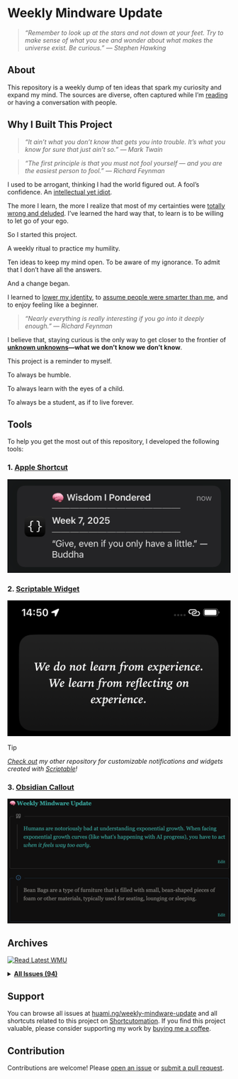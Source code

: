 # Weekly Mindware Update

> _“Remember to look up at the stars and not down at your feet. Try to make sense of what you see and wonder about what makes the universe exist. Be curious.” — Stephen Hawking_

## About

This repository is a weekly dump of ten ideas that spark my curiosity and expand my mind. The sources are diverse, often captured while I’m [reading](https://github.com/huaminghuangtw/Brain-Food) or having a conversation with people.

## Why I Built This Project

> _“It ain’t what you don’t know that gets you into trouble. It’s what you know for sure that just ain’t so.” — Mark Twain_

> _“The first principle is that you must not fool yourself — and you are the easiest person to fool.” — Richard Feynman_

I used to be arrogant, thinking I had the world figured out. A fool’s confidence. An [intellectual yet idiot](https://huami.ng/the-intellectual-yet-idiot).

The more I learn, the more I realize that most of my certainties were [totally wrong and deluded](https://fs.blog/david-foster-wallace-this-is-water/). I’ve learned the hard way that, to learn is to be willing to let go of your ego.

So I started this project.

A weekly ritual to practice my humility.

Ten ideas to keep my mind open. To be aware of my ignorance. To admit that I don’t have all the answers.

And a change began.

I learned to [lower my identity](https://paulgraham.com/identity.html), to [assume people were smarter than me](https://sive.rs/below-average), and to enjoy feeling like a beginner.

> _“Nearly everything is really interesting if you go into it deeply enough.” — Richard Feynman_

I believe that, staying curious is the only way to get closer to the frontier of **[unknown unknowns](https://sketchplanations.com/unknown-unknowns)—what we don’t know we don’t know**.

This project is a reminder to myself.

To always be humble.

To always learn with the eyes of a child.

To always be a student, as if to live forever.

## Tools

To help you get the most out of this repository, I developed the following tools:

### 1. [Apple Shortcut](https://shortcutomation.com/gallery/shared/weekly-mindware-update/)

<p align="center">
<a href="assets/notification.png">
<kbd>
<img src="assets/notification.png" width="" title=""/>
</kbd>
</a>
</p>

### 2. [Scriptable Widget](https://github.com/huaminghuangtw/Scriptable/blob/main/widget_quote-from-Weekly-Mindware-Update.js)

<p align="center">
<a href="assets/widget.png">
<kbd>
<img src="assets/widget.png" width="" title=""/>
</kbd>
</a>
</p>

> [!TIP]
> _[Check out](https://github.com/huaminghuangtw/Scriptable) my other repository for customizable notifications and widgets created with [Scriptable](https://scriptable.app)!_

### 3. [Obsidian Callout](https://github.com/huaminghuangtw/Second-Brain/blob/main/Homepage.md#-weekly-mindware-update)

<p align="center">
<a href="assets/callout.png">
<kbd>
<img src="assets/callout.png" width="" title=""/>
</kbd>
</a>
</p>

## Archives

<!-- INDEX-START -->
[![Read Latest WMU](https://img.shields.io/badge/📖%20Read%20Latest%20WMU-3AA99F?style=for-the-badge&color=3AA99F)](issues/2025/2025_Week_42.md)

<details><summary><strong><a href=".">All Issues (94)</a></strong></summary>

* <details>
    <summary>
      <strong>
        <a href="issues/2025">2025 (42)</a>
      </strong>
    </summary>

    * <a href="https://huami.ng/2025-week-42">#94 - Week 42, 2025</a>
    * <a href="https://huami.ng/2025-week-41">#93 - Week 41, 2025</a>
    * <a href="https://huami.ng/2025-week-40">#92 - Week 40, 2025</a>
    * <a href="https://huami.ng/2025-week-39">#91 - Week 39, 2025</a>
    * <a href="https://huami.ng/2025-week-38">#90 - Week 38, 2025</a>
    * <a href="https://huami.ng/2025-week-37">#89 - Week 37, 2025</a>
    * <a href="https://huami.ng/2025-week-36">#88 - Week 36, 2025</a>
    * <a href="https://huami.ng/2025-week-35">#87 - Week 35, 2025</a>
    * <a href="https://huami.ng/2025-week-34">#86 - Week 34, 2025</a>
    * <a href="https://huami.ng/2025-week-33">#85 - Week 33, 2025</a>
    * <a href="https://huami.ng/2025-week-32">#84 - Week 32, 2025</a>
    * <a href="https://huami.ng/2025-week-31">#83 - Week 31, 2025</a>
    * <a href="https://huami.ng/2025-week-30">#82 - Week 30, 2025</a>
    * <a href="https://huami.ng/2025-week-29">#81 - Week 29, 2025</a>
    * <a href="https://huami.ng/2025-week-28">#80 - Week 28, 2025</a>
    * <a href="https://huami.ng/2025-week-27">#79 - Week 27, 2025</a>
    * <a href="https://huami.ng/2025-week-26">#78 - Week 26, 2025</a>
    * <a href="https://huami.ng/2025-week-25">#77 - Week 25, 2025</a>
    * <a href="https://huami.ng/2025-week-24">#76 - Week 24, 2025</a>
    * <a href="https://huami.ng/2025-week-23">#75 - Week 23, 2025</a>
    * <a href="https://huami.ng/2025-week-22">#74 - Week 22, 2025</a>
    * <a href="https://huami.ng/2025-week-21">#73 - Week 21, 2025</a>
    * <a href="https://huami.ng/2025-week-20">#72 - Week 20, 2025</a>
    * <a href="https://huami.ng/2025-week-19">#71 - Week 19, 2025</a>
    * <a href="https://huami.ng/2025-week-18">#70 - Week 18, 2025</a>
    * <a href="https://huami.ng/2025-week-17">#69 - Week 17, 2025</a>
    * <a href="https://huami.ng/2025-week-16">#68 - Week 16, 2025</a>
    * <a href="https://huami.ng/2025-week-15">#67 - Week 15, 2025</a>
    * <a href="https://huami.ng/2025-week-14">#66 - Week 14, 2025</a>
    * <a href="https://huami.ng/2025-week-13">#65 - Week 13, 2025</a>
    * <a href="https://huami.ng/2025-week-12">#64 - Week 12, 2025</a>
    * <a href="https://huami.ng/2025-week-11">#63 - Week 11, 2025</a>
    * <a href="https://huami.ng/2025-week-10">#62 - Week 10, 2025</a>
    * <a href="https://huami.ng/2025-week-9">#61 - Week 9, 2025</a>
    * <a href="https://huami.ng/2025-week-8">#60 - Week 8, 2025</a>
    * <a href="https://huami.ng/2025-week-7">#59 - Week 7, 2025</a>
    * <a href="https://huami.ng/2025-week-6">#58 - Week 6, 2025</a>
    * <a href="https://huami.ng/2025-week-5">#57 - Week 5, 2025</a>
    * <a href="https://huami.ng/2025-week-4">#56 - Week 4, 2025</a>
    * <a href="https://huami.ng/2025-week-3">#55 - Week 3, 2025</a>
    * <a href="https://huami.ng/2025-week-2">#54 - Week 2, 2025</a>
    * <a href="https://huami.ng/2025-week-1">#53 - Week 1, 2025</a>
  </details>

* <details>
    <summary>
      <strong>
        <a href="issues/2024">2024 (52)</a>
      </strong>
    </summary>

    * <a href="https://huami.ng/2024-week-52">#52 - Week 52, 2024</a>
    * <a href="https://huami.ng/2024-week-51">#51 - Week 51, 2024</a>
    * <a href="https://huami.ng/2024-week-50">#50 - Week 50, 2024</a>
    * <a href="https://huami.ng/2024-week-49">#49 - Week 49, 2024</a>
    * <a href="https://huami.ng/2024-week-48">#48 - Week 48, 2024</a>
    * <a href="https://huami.ng/2024-week-47">#47 - Week 47, 2024</a>
    * <a href="https://huami.ng/2024-week-46">#46 - Week 46, 2024</a>
    * <a href="https://huami.ng/2024-week-45">#45 - Week 45, 2024</a>
    * <a href="https://huami.ng/2024-week-44">#44 - Week 44, 2024</a>
    * <a href="https://huami.ng/2024-week-43">#43 - Week 43, 2024</a>
    * <a href="https://huami.ng/2024-week-42">#42 - Week 42, 2024</a>
    * <a href="https://huami.ng/2024-week-41">#41 - Week 41, 2024</a>
    * <a href="https://huami.ng/2024-week-40">#40 - Week 40, 2024</a>
    * <a href="https://huami.ng/2024-week-39">#39 - Week 39, 2024</a>
    * <a href="https://huami.ng/2024-week-38">#38 - Week 38, 2024</a>
    * <a href="https://huami.ng/2024-week-37">#37 - Week 37, 2024</a>
    * <a href="https://huami.ng/2024-week-36">#36 - Week 36, 2024</a>
    * <a href="https://huami.ng/2024-week-35">#35 - Week 35, 2024</a>
    * <a href="https://huami.ng/2024-week-34">#34 - Week 34, 2024</a>
    * <a href="https://huami.ng/2024-week-33">#33 - Week 33, 2024</a>
    * <a href="https://huami.ng/2024-week-32">#32 - Week 32, 2024</a>
    * <a href="https://huami.ng/2024-week-31">#31 - Week 31, 2024</a>
    * <a href="https://huami.ng/2024-week-30">#30 - Week 30, 2024</a>
    * <a href="https://huami.ng/2024-week-29">#29 - Week 29, 2024</a>
    * <a href="https://huami.ng/2024-week-28">#28 - Week 28, 2024</a>
    * <a href="https://huami.ng/2024-week-27">#27 - Week 27, 2024</a>
    * <a href="https://huami.ng/2024-week-26">#26 - Week 26, 2024</a>
    * <a href="https://huami.ng/2024-week-25">#25 - Week 25, 2024</a>
    * <a href="https://huami.ng/2024-week-24">#24 - Week 24, 2024</a>
    * <a href="https://huami.ng/2024-week-23">#23 - Week 23, 2024</a>
    * <a href="https://huami.ng/2024-week-22">#22 - Week 22, 2024</a>
    * <a href="https://huami.ng/2024-week-21">#21 - Week 21, 2024</a>
    * <a href="https://huami.ng/2024-week-20">#20 - Week 20, 2024</a>
    * <a href="https://huami.ng/2024-week-19">#19 - Week 19, 2024</a>
    * <a href="https://huami.ng/2024-week-18">#18 - Week 18, 2024</a>
    * <a href="https://huami.ng/2024-week-17">#17 - Week 17, 2024</a>
    * <a href="https://huami.ng/2024-week-16">#16 - Week 16, 2024</a>
    * <a href="https://huami.ng/2024-week-15">#15 - Week 15, 2024</a>
    * <a href="https://huami.ng/2024-week-14">#14 - Week 14, 2024</a>
    * <a href="https://huami.ng/2024-week-13">#13 - Week 13, 2024</a>
    * <a href="https://huami.ng/2024-week-12">#12 - Week 12, 2024</a>
    * <a href="https://huami.ng/2024-week-11">#11 - Week 11, 2024</a>
    * <a href="https://huami.ng/2024-week-10">#10 - Week 10, 2024</a>
    * <a href="https://huami.ng/2024-week-9">#9 - Week 9, 2024</a>
    * <a href="https://huami.ng/2024-week-8">#8 - Week 8, 2024</a>
    * <a href="https://huami.ng/2024-week-7">#7 - Week 7, 2024</a>
    * <a href="https://huami.ng/2024-week-6">#6 - Week 6, 2024</a>
    * <a href="https://huami.ng/2024-week-5">#5 - Week 5, 2024</a>
    * <a href="https://huami.ng/2024-week-4">#4 - Week 4, 2024</a>
    * <a href="https://huami.ng/2024-week-3">#3 - Week 3, 2024</a>
    * <a href="https://huami.ng/2024-week-2">#2 - Week 2, 2024</a>
    * <a href="https://huami.ng/2024-week-1">#1 - Week 1, 2024</a>
  </details>

</details>
<!-- INDEX-END -->

## Support

You can browse all issues at [huami.ng/weekly-mindware-update](https://huami.ng/weekly-mindware-update) and all shortcuts related to this project on [Shortcutomation](https://shortcutomation.com/gallery/weekly-mindware-update). If you find this project valuable, please consider supporting my work by [buying me a coffee](https://buymeacoffee.com/huaming.huang).

## Contribution

Contributions are welcome! Please [open an issue](https://github.com/huaminghuangtw/Weekly-Mindware-Update/issues/new) or [submit a pull request](https://github.com/huaminghuangtw/Weekly-Mindware-Update/compare).
